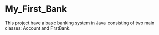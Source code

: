 # My_First_Bank
This project have a basic banking system in Java, consisting of two main classes: Account and FirstBank.
